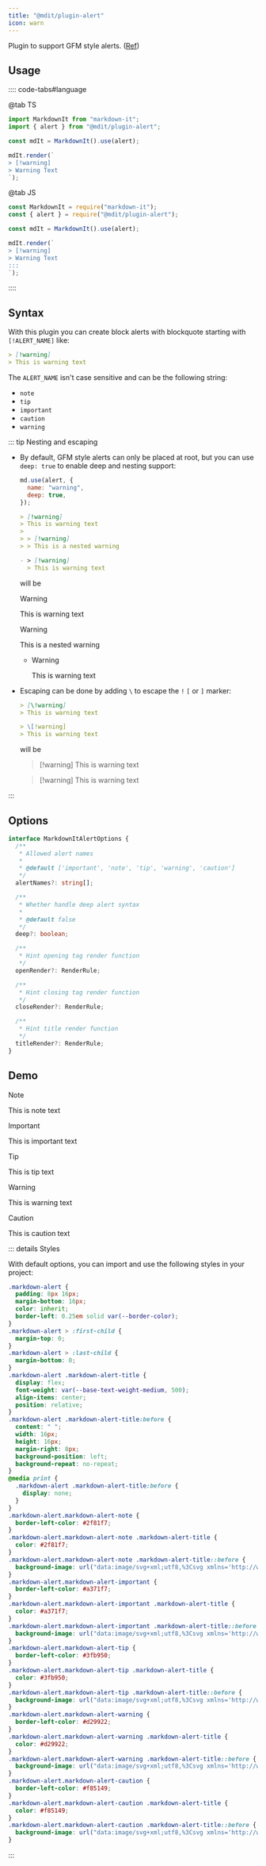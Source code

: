 ```yaml
---
title: "@mdit/plugin-alert"
icon: warn
---
```


Plugin to support GFM style alerts. ([Ref](https://github.com/orgs/community/discussions/16925))

<!-- more -->

## Usage

:::: code-tabs#language

@tab TS

```ts
import MarkdownIt from "markdown-it";
import { alert } from "@mdit/plugin-alert";

const mdIt = MarkdownIt().use(alert);

mdIt.render(`
> [!warning]
> Warning Text
`);
```

@tab JS

```js
const MarkdownIt = require("markdown-it");
const { alert } = require("@mdit/plugin-alert");

const mdIt = MarkdownIt().use(alert);

mdIt.render(`
> [!warning]
> Warning Text
:::
`);
```

::::

<!-- markdownlint-disable MD028 -->

## Syntax

With this plugin you can create block alerts with blockquote starting with `[!ALERT_NAME]` like:

```md
> [!warning]
> This is warning text
```

The `ALERT_NAME` isn't case sensitive and can be the following string:

- `note`
- `tip`
- `important`
- `caution`
- `warning`

::: tip Nesting and escaping

- By default, GFM style alerts can only be placed at root, but you can use `deep: true` to enable deep and nesting support:

  ```js
  md.use(alert, {
    name: "warning",
    deep: true,
  });
  ```

  ```md
  > [!warning]
  > This is warning text
  >
  > > [!warning]
  > > This is a nested warning

  - > [!warning]
    > This is warning text
  ```

  will be

  > [!warning]
  > This is warning text
  >
  > > [!warning]
  > > This is a nested warning

  - > [!warning]
    > This is warning text

- Escaping can be done by adding `\` to escape the `!` `[` or `]` marker:

  ```md
  > [\!warning]
  > This is warning text

  > \[!warning]
  > This is warning text
  ```

  will be

  > [\!warning]
  > This is warning text

  > \[!warning]
  > This is warning text

:::

## Options

```ts
interface MarkdownItAlertOptions {
  /**
   * Allowed alert names
   *
   * @default ['important', 'note', 'tip', 'warning', 'caution']
   */
  alertNames?: string[];

  /**
   * Whether handle deep alert syntax
   *
   * @default false
   */
  deep?: boolean;

  /**
   * Hint opening tag render function
   */
  openRender?: RenderRule;

  /**
   * Hint closing tag render function
   */
  closeRender?: RenderRule;

  /**
   * Hint title render function
   */
  titleRender?: RenderRule;
}
```

## Demo

> [!note]
> This is note text

> [!important]
> This is important text

> [!tip]
> This is tip text

> [!warning]
> This is warning text

> [!caution]
> This is caution text

<!-- markdownlint-enable MD028 -->

::: details Styles

With default options, you can import and use the following styles in your project:

```css
.markdown-alert {
  padding: 8px 16px;
  margin-bottom: 16px;
  color: inherit;
  border-left: 0.25em solid var(--border-color);
}
.markdown-alert > :first-child {
  margin-top: 0;
}
.markdown-alert > :last-child {
  margin-bottom: 0;
}
.markdown-alert .markdown-alert-title {
  display: flex;
  font-weight: var(--base-text-weight-medium, 500);
  align-items: center;
  position: relative;
}
.markdown-alert .markdown-alert-title:before {
  content: " ";
  width: 16px;
  height: 16px;
  margin-right: 8px;
  background-position: left;
  background-repeat: no-repeat;
}
@media print {
  .markdown-alert .markdown-alert-title:before {
    display: none;
  }
}
.markdown-alert.markdown-alert-note {
  border-left-color: #2f81f7;
}
.markdown-alert.markdown-alert-note .markdown-alert-title {
  color: #2f81f7;
}
.markdown-alert.markdown-alert-note .markdown-alert-title::before {
  background-image: url("data:image/svg+xml;utf8,%3Csvg xmlns='http://www.w3.org/2000/svg' viewBox='0 0 16 16'%3E%3Cpath fill='%232f81f7' d='M0 8a8 8 0 1 1 16 0A8 8 0 0 1 0 8Zm8-6.5a6.5 6.5 0 1 0 0 13 6.5 6.5 0 0 0 0-13ZM6.5 7.75A.75.75 0 0 1 7.25 7h1a.75.75 0 0 1 .75.75v2.75h.25a.75.75 0 0 1 0 1.5h-2a.75.75 0 0 1 0-1.5h.25v-2h-.25a.75.75 0 0 1-.75-.75ZM8 6a1 1 0 1 1 0-2 1 1 0 0 1 0 2Z'/%3E%3C/svg%3E");
}
.markdown-alert.markdown-alert-important {
  border-left-color: #a371f7;
}
.markdown-alert.markdown-alert-important .markdown-alert-title {
  color: #a371f7;
}
.markdown-alert.markdown-alert-important .markdown-alert-title::before {
  background-image: url("data:image/svg+xml;utf8,%3Csvg xmlns='http://www.w3.org/2000/svg' viewBox='0 0 16 16'%3E%3Cpath fill='%23a371f7' d='M0 1.75C0 .784.784 0 1.75 0h12.5C15.216 0 16 .784 16 1.75v9.5A1.75 1.75 0 0 1 14.25 13H8.06l-2.573 2.573A1.458 1.458 0 0 1 3 14.543V13H1.75A1.75 1.75 0 0 1 0 11.25Zm1.75-.25a.25.25 0 0 0-.25.25v9.5c0 .138.112.25.25.25h2a.75.75 0 0 1 .75.75v2.19l2.72-2.72a.749.749 0 0 1 .53-.22h6.5a.25.25 0 0 0 .25-.25v-9.5a.25.25 0 0 0-.25-.25Zm7 2.25v2.5a.75.75 0 0 1-1.5 0v-2.5a.75.75 0 0 1 1.5 0ZM9 9a1 1 0 1 1-2 0 1 1 0 0 1 2 0Z'/%3E%3C/svg%3E");
}
.markdown-alert.markdown-alert-tip {
  border-left-color: #3fb950;
}
.markdown-alert.markdown-alert-tip .markdown-alert-title {
  color: #3fb950;
}
.markdown-alert.markdown-alert-tip .markdown-alert-title::before {
  background-image: url("data:image/svg+xml;utf8,%3Csvg xmlns='http://www.w3.org/2000/svg' viewBox='0 0 16 16'%3E%3Cpath fill='%233fb950' d='M8 1.5c-2.363 0-4 1.69-4 3.75 0 .984.424 1.625.984 2.304l.214.253c.223.264.47.556.673.848.284.411.537.896.621 1.49a.75.75 0 0 1-1.484.211c-.04-.282-.163-.547-.37-.847a8.456 8.456 0 0 0-.542-.68c-.084-.1-.173-.205-.268-.32C3.201 7.75 2.5 6.766 2.5 5.25 2.5 2.31 4.863 0 8 0s5.5 2.31 5.5 5.25c0 1.516-.701 2.5-1.328 3.259-.095.115-.184.22-.268.319-.207.245-.383.453-.541.681-.208.3-.33.565-.37.847a.751.751 0 0 1-1.485-.212c.084-.593.337-1.078.621-1.489.203-.292.45-.584.673-.848.075-.088.147-.173.213-.253.561-.679.985-1.32.985-2.304 0-2.06-1.637-3.75-4-3.75ZM5.75 12h4.5a.75.75 0 0 1 0 1.5h-4.5a.75.75 0 0 1 0-1.5ZM6 15.25a.75.75 0 0 1 .75-.75h2.5a.75.75 0 0 1 0 1.5h-2.5a.75.75 0 0 1-.75-.75Z'/%3E%3C/svg%3E");
}
.markdown-alert.markdown-alert-warning {
  border-left-color: #d29922;
}
.markdown-alert.markdown-alert-warning .markdown-alert-title {
  color: #d29922;
}
.markdown-alert.markdown-alert-warning .markdown-alert-title::before {
  background-image: url("data:image/svg+xml;utf8,%3Csvg xmlns='http://www.w3.org/2000/svg' viewBox='0 0 16 16'%3E%3Cpath fill='%23d29922' d='M6.457 1.047c.659-1.234 2.427-1.234 3.086 0l6.082 11.378A1.75 1.75 0 0 1 14.082 15H1.918a1.75 1.75 0 0 1-1.543-2.575Zm1.763.707a.25.25 0 0 0-.44 0L1.698 13.132a.25.25 0 0 0 .22.368h12.164a.25.25 0 0 0 .22-.368Zm.53 3.996v2.5a.75.75 0 0 1-1.5 0v-2.5a.75.75 0 0 1 1.5 0ZM9 11a1 1 0 1 1-2 0 1 1 0 0 1 2 0Z'/%3E%3C/svg%3E");
}
.markdown-alert.markdown-alert-caution {
  border-left-color: #f85149;
}
.markdown-alert.markdown-alert-caution .markdown-alert-title {
  color: #f85149;
}
.markdown-alert.markdown-alert-caution .markdown-alert-title::before {
  background-image: url("data:image/svg+xml;utf8,%3Csvg xmlns='http://www.w3.org/2000/svg' viewBox='0 0 16 16'%3E%3Cpath fill='%23f85149' d='M4.47.22A.749.749 0 0 1 5 0h6c.199 0 .389.079.53.22l4.25 4.25c.141.14.22.331.22.53v6a.749.749 0 0 1-.22.53l-4.25 4.25A.749.749 0 0 1 11 16H5a.749.749 0 0 1-.53-.22L.22 11.53A.749.749 0 0 1 0 11V5c0-.199.079-.389.22-.53Zm.84 1.28L1.5 5.31v5.38l3.81 3.81h5.38l3.81-3.81V5.31L10.69 1.5ZM8 4a.75.75 0 0 1 .75.75v3.5a.75.75 0 0 1-1.5 0v-3.5A.75.75 0 0 1 8 4Zm0 8a1 1 0 1 1 0-2 1 1 0 0 1 0 2Z'/%3E%3C/svg%3E");
}
```

:::
